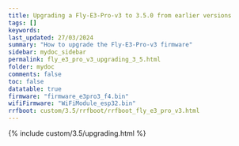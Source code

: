 ```yaml
---
title: Upgrading a Fly-E3-Pro-v3 to 3.5.0 from earlier versions
tags: []
keywords: 
last_updated: 27/03/2024
summary: "How to upgrade the Fly-E3-Pro-v3 firmware"
sidebar: mydoc_sidebar
permalink: fly_e3_pro_v3_upgrading_3_5.html
folder: mydoc
comments: false
toc: false
datatable: true
firmware: "firmware_e3pro3_f4.bin"
wifiFirmware: "WiFiModule_esp32.bin"
rrfboot: custom/3.5/rrfboot/rrfboot_fly_e3_pro_v3.html
---
```


{% include custom/3.5/upgrading.html %}
